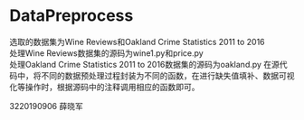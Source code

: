 # DataPreprocess
选取的数据集为Wine Reviews和Oakland Crime Statistics 2011 to 2016  
处理Wine Reviews数据集的源码为wine1.py和price.py  
处理Oakland Crime Statistics 2011 to 2016数据集的源码为oakland.py
在源代码中，将不同的数据预处理过程封装为不同的函数，在进行缺失值填补、数据可视化等操作时，根据源码中的注释调用相应的函数即可。  

3220190906  薛晓军
